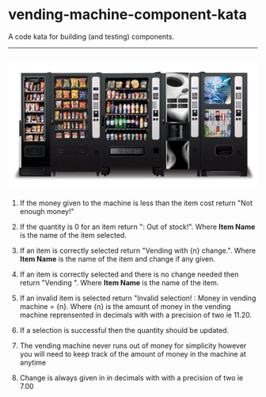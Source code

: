 # vending-machine-component-kata
A code kata for building (and testing) components.

------
![vending machines](vendingmachine.jpg)
------

1. If the money given to the machine is less than the item cost return "Not enough money!"

2. If the quantity is 0 for an item return "<Item Name>: Out of stock!". Where **Item Name** is the name of the item selected.

3. If an item is correctly selected return "Vending <Item Name> with {n} change.". Where **Item Name** is the name of the item and change if any given.

4. If an item is correctly selected and there is no change needed then return "Vending <Item Name>". Where **Item Name** is the name of the item.

5. If an invalid item is selected return "Invalid selection! : Money in vending machine = {n}. Where {n} is the amount of money in the vending machine reprensented in decimals with with a precision of two ie 11.20.

6. If a selection is successful then the quantity should be updated.

7. The vending machine never runs out of money for simplicity however you will need to keep track of the amount of money in the machine at anytime

8. Change is always given in in decimals with with a precision of two ie 7.00